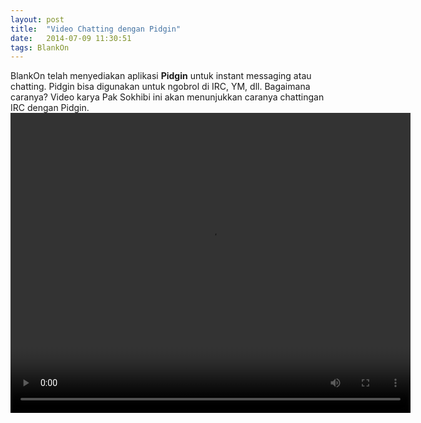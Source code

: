 ```yaml
---
layout: post
title:  "Video Chatting dengan Pidgin"
date:   2014-07-09 11:30:51
tags: BlankOn
---
```

BlankOn telah menyediakan aplikasi **Pidgin** untuk instant messaging atau chatting. Pidgin bisa digunakan untuk ngobrol di IRC, YM, dll.
Bagaimana caranya? Video karya Pak Sokhibi ini akan menunjukkan caranya chattingan IRC dengan Pidgin.
<video width="640" height="480" controls>
<source src="https://www.facebook.com/download/1457151274559662/Cara_chating_irc_Pidgin.ogv" type="video/ogg">
Maaf, peramban web Anda tidak mendukung video ini.
</video>
